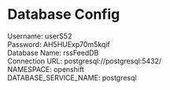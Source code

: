 # Database Config
Username: userS52<br>
Password: AH5HUExp70m5kqif<br>
Database Name: rssFeedDB<br>
Connection URL: postgresql://postgresql:5432/<br>
NAMESPACE: openshift<br>
DATABASE_SERVICE_NAME: postgresql<br>




